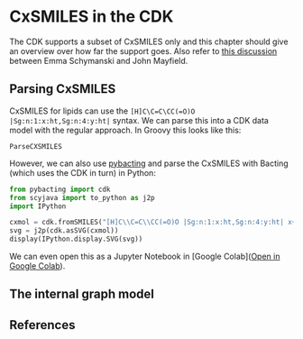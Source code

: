 # CxSMILES in the CDK

The CDK supports a subset of CxSMILES only and this chapter should give an overview
over how far the support goes. Also refer to 
[this discussion](https://github.com/cdk/depict/issues/7)
between Emma Schymanski and John Mayfield.

## Parsing CxSMILES

CxSMILES for lipids can use the `[H]C\C=C\CC(=O)O |Sg:n:1:x:ht,Sg:n:4:y:ht|` syntax.
We can parse this into a CDK data model with the regular approach. In Groovy this
looks like this:

<code>ParseCXSMILES</code>

However, we can also use [pybacting]() and parse the CxSMILES with Bacting
(which uses the CDK in turn) in Python:

```python
from pybacting import cdk
from scyjava import to_python as j2p
import IPython

cxmol = cdk.fromSMILES("[H]C\\C=C\\CC(=O)O |Sg:n:1:x:ht,Sg:n:4:y:ht| x+y=17")
svg = j2p(cdk.asSVG(cxmol))
display(IPython.display.SVG(svg))
```

We can even open this as a Jupyter Notebook in
[Google Colab]([Open in Google Colab](https://colab.research.google.com/github/egonw/cdk-cxsmiles/blob/master/nb/parseCxSMILES.ipynb)).

## The internal graph model


## References

<references/>

